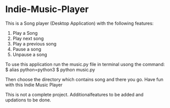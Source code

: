 # Indie-Music-Player

This is a Song player (Desktop Application) with the following features:
1. Play a Song
2. Play next song
3. Play a previous song
4. Pause a song
5. Unpause a song

To use this application run the music.py file in terminal usong the command:
$ alias python=python3
$ python music.py

Then choose the directory which contains song and there you go. Have fun with this Indie Music Player

This is not a complete project. Additionalfeatures to be added and updations to be done.
